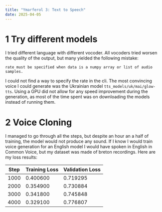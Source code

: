 ```yaml
---
title: "Ymarferol 3: Text to Speech"
date: 2025-04-05
---
```

# 1 Try different models
I tried different language with different vocoder. All vocoders  tried worsen the quality of the output, but many yielded the following mistake:
```
rate must be specified when data is a numpy array or list of audio samples.
```
I could not find a way to specify the rate in the cli. 
The most convincing voice I could generate was the Ukrainian model `tts_models/uk/mai/glow-tts`. 
Using a GPU did not allow for any speed improvement during the generation, as most of the time spent was on downloading the models instead of running them. 

# 2 Voice Cloning
I managed to go through all the steps, but despite an hour an a half of training, the model would not produce any sound. If I know I would train voice generation for an English model I would have spoken in English in Common Voice, but my dataset was made of breton recordings. Here are my loss results:

| Step | Training Loss | Validation Loss |
| ---- | ------------- | --------------- |
| 1000 | 0.400600      | 0.719295        |
| 2000 | 0.354900      | 0.730884        |
| 3000 | 0.341800      | 0.745848        |
| 4000 | 0.329100      | 0.776807        |
